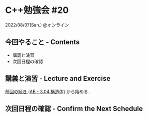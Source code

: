# C++勉強会 #20

2022/08/07(San.) @オンライン

## 今回やること - Contents

- 講義と演習
- 次回日程の確認

## 講義と演習 - Lecture and Exercise

[前回の続き (AB - 3.04.構造体)](https://atcoder.jp/contests/apg4b/tasks/APG4b_ab) から始める．

## 次回日程の確認 - Confirm the Next Schedule
